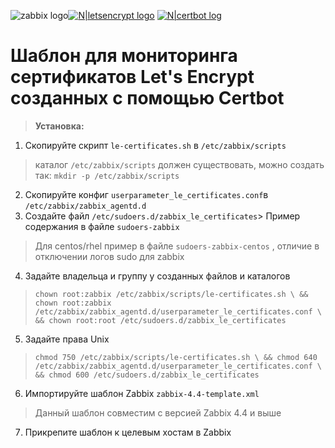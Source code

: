 ![zabbix logo](https://assets.zabbix.com/img/logo/zabbix_logo_500x131.png)[![N|letsencrypt logo](https://avatars0.githubusercontent.com/u/9289019?s=200&v=4)](https://github.com/letsencrypt) [![N|certbot log](https://certbot.eff.org/images/Certbot-solid.svg)](https://github.com/certbot/certbot)
# Шаблон для мониторинга сертификатов Let's Encrypt созданных с помощью Certbot

> **Установка:**

 1. Скопируйте скрипт `le-certificates.sh` в `/etc/zabbix/scripts`

> каталог `/etc/zabbix/scripts` должен существовать, можно создать так:
> `mkdir -p /etc/zabbix/scripts`

 2. Скопируйте конфиг  `userparameter_le_certificates.conf`в `/etc/zabbix/zabbix_agentd.d`
 3. Создайте файл `/etc/sudoers.d/zabbix_le_certificates`> Пример содержания в файле `sudoers-zabbix`

> Для centos/rhel пример в файле `sudoers-zabbix-centos` , отличие в отключении логов sudo для zabbix
 4. Задайте владельца и группу у созданных файлов и каталогов
> `chown root:zabbix /etc/zabbix/scripts/le-certificates.sh \
&& chown root:zabbix /etc/zabbix/zabbix_agentd.d/userparameter_le_certificates.conf \
&& chown root:root /etc/sudoers.d/zabbix_le_certificates`
 5. Задайте права Unix
> `chmod 750 /etc/zabbix/scripts/le-certificates.sh \
&& chmod 640 /etc/zabbix/zabbix_agentd.d/userparameter_le_certificates.conf \
&& chmod 600 /etc/sudoers.d/zabbix_le_certificates`
 6. Импортируйте шаблон Zabbix `zabbix-4.4-template.xml`
> Данный шаблон совместим с версией Zabbix 4.4 и выше

 7.  Прикрепите шаблон к целевым хостам в Zabbix
